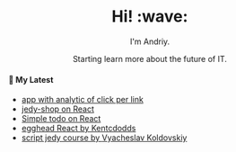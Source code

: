 <h1 align='center'> Hi! :wave:</h1>
<p align='center'>
I'm Andriy.
</p>
<p align='center'>Starting learn more about the future of IT.</p>

<h4>📕 My Latest</h4>

<!-- BLOG-POST-LIST:START -->

- [app with analytic of click per link](https://github.com/MrAndriy/Click-statistics-MERN)
- [jedy-shop on React](https://github.com/MrAndriy/Online_shop_React)
- [Simple todo on React](https://github.com/MrAndriy/Todo_on_React)
- [egghead React by Kentcdodds](https://github.com/MrAndriy/Egghead-react)
- [script jedy course by <a href='https://github.com/koldovsky'>Vyacheslav Koldovskiy</a>](https://github.com/MrAndriy/script-jedi-42)
<!-- BLOG-POST-LIST:END -->
